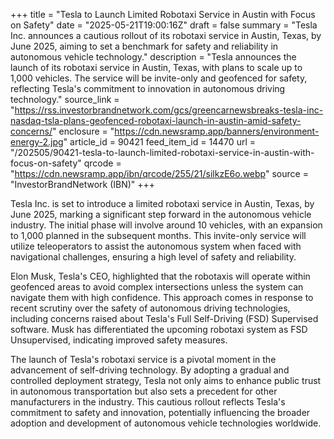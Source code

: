 +++
title = "Tesla to Launch Limited Robotaxi Service in Austin with Focus on Safety"
date = "2025-05-21T19:00:16Z"
draft = false
summary = "Tesla Inc. announces a cautious rollout of its robotaxi service in Austin, Texas, by June 2025, aiming to set a benchmark for safety and reliability in autonomous vehicle technology."
description = "Tesla announces the launch of its robotaxi service in Austin, Texas, with plans to scale up to 1,000 vehicles. The service will be invite-only and geofenced for safety, reflecting Tesla's commitment to innovation in autonomous driving technology."
source_link = "https://rss.investorbrandnetwork.com/gcs/greencarnewsbreaks-tesla-inc-nasdaq-tsla-plans-geofenced-robotaxi-launch-in-austin-amid-safety-concerns/"
enclosure = "https://cdn.newsramp.app/banners/environment-energy-2.jpg"
article_id = 90421
feed_item_id = 14470
url = "/202505/90421-tesla-to-launch-limited-robotaxi-service-in-austin-with-focus-on-safety"
qrcode = "https://cdn.newsramp.app/ibn/qrcode/255/21/silkzE6o.webp"
source = "InvestorBrandNetwork (IBN)"
+++

<p>Tesla Inc. is set to introduce a limited robotaxi service in Austin, Texas, by June 2025, marking a significant step forward in the autonomous vehicle industry. The initial phase will involve around 10 vehicles, with an expansion to 1,000 planned in the subsequent months. This invite-only service will utilize teleoperators to assist the autonomous system when faced with navigational challenges, ensuring a high level of safety and reliability.</p><p>Elon Musk, Tesla's CEO, highlighted that the robotaxis will operate within geofenced areas to avoid complex intersections unless the system can navigate them with high confidence. This approach comes in response to recent scrutiny over the safety of autonomous driving technologies, including concerns raised about Tesla's Full Self-Driving (FSD) Supervised software. Musk has differentiated the upcoming robotaxi system as FSD Unsupervised, indicating improved safety measures.</p><p>The launch of Tesla's robotaxi service is a pivotal moment in the advancement of self-driving technology. By adopting a gradual and controlled deployment strategy, Tesla not only aims to enhance public trust in autonomous transportation but also sets a precedent for other manufacturers in the industry. This cautious rollout reflects Tesla's commitment to safety and innovation, potentially influencing the broader adoption and development of autonomous vehicle technologies worldwide.</p>